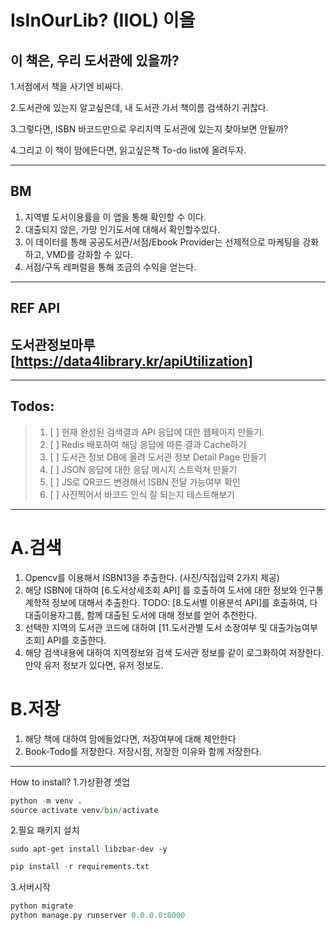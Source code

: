 # IsInOurLib? (IIOL) 이올

## 이 책은, 우리 도서관에 있을까?

1.서점에서 책을 사기엔 비싸다.

2.도서관에 있는지 알고싶은데, 내 도서관 가서 책이름 검색하기 귀찮다.

3.그렇다면, ISBN 바코드만으로 우리지역 도서관에 있는지 찾아보면 안될까?

4.그리고 이 책이 맘에든다면, 읽고싶은책 To-do list에 올려두자.

---

## BM

1. 지역별 도서이용률을 이 앱을 통해 확인할 수 이다.
2. 대출되지 않은, 가망 인기도서에 대해서 확인할수있다.
3. 이 데이터를 통해 공공도서관/서점/Ebook Provider는 선제적으로 마케팅을 강화하고, VMD를 강화할 수 있다.
4. 서점/구독 레퍼럴을 통해 조금의 수익을 얻는다.

---

## REF API

도서관정보마루 [https://data4library.kr/apiUtilization]
---

---
## Todos:

> 1. [ ] 현재 완성된 검색결과 API 응답에 대한 웹페이지 만들기.
> 2. [ ] Redis 배포하여 해당 응답에 따른 결과 Cache하기
> 3. [ ] 도서관 정보 DB에 올려 도서관 정보 Detail Page 만들기
> 4. [ ] JSON 응답에 대한 응답 메시지 스트럭쳐 만들기
> 5. [ ] JS로 QR코드 변경해서 ISBN 전달 가능여부 확인
> 6. [ ] 사진찍어서 바코드 인식 잘 되는지 테스트해보기
---


# A.검색
1. Opencv를 이용해서 ISBN13을 추출한다. (사진/직접입력 2가지 제공)
2. 해당 ISBN에 대하여 [6.도서상세조회 API] 를 호출하여 도서에 대한 정보와 인구통계학적 정보에 대해서 추출한다.  TODO: [8.도서별 이용분석 API]를 호출하여, 다대출이용자그룹, 함께 대출된 도서에 대해 정보를 얻어 추천한다.
3. 선택한 지역의 도서관 코드에 대하여 [11.도서관별 도서 소장여부 및 대출가능여부 조회] API를 호출한다.
4. 해당 검색내용에 대하여 지역정보와 검색 도서관 정보를 같이 로그화하여 저장한다. 만약 유저 정보가 있다면, 유저 정보도.

# B.저장

1. 해당 책에 대하여 맘에들었다면, 저장여부에 대해 제안한다
2. Book-Todo를 저장한다. 저장시점, 저장한 이유와 함께 저장한다.

---
How to install?
1.가상환경 셋업

```python
python -m venv .
source activate venv/bin/activate
```

2.필요 패키지 설치

```shell
sudo apt-get install libzbar-dev -y

```

```python
pip install -r requirements.txt
```

3.서버시작

```python
python migrate
python manage.py runserver 0.0.0.0:8000
```
